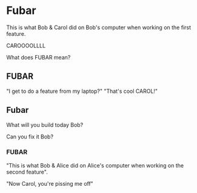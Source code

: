 # Fubar

This is what Bob & Carol did on Bob's computer when working on the first feature.

CAROOOOLLLL

What does FUBAR mean?

## FUBAR

"I get to do a feature from my laptop?"
"That's cool CAROL!"

## Fubar

What will you build today Bob?

Can you fix it Bob?

### FUBAR

"This is what Bob & Alice did on Alice's computer when working on the second feature".

"Now Carol, you're pissing me off"